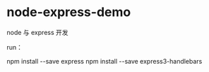# node-express-demo
node 与 express 开发

run：

  npm install --save express
  npm install --save express3-handlebars
